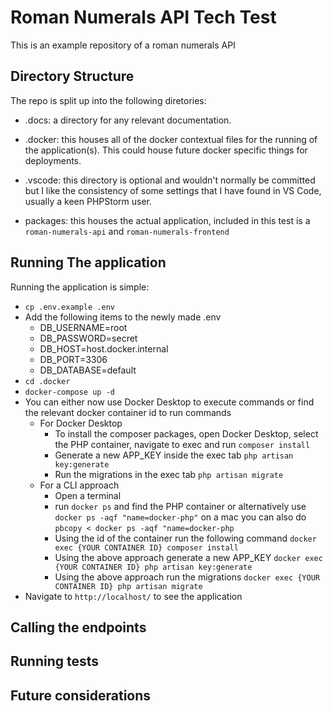 # Roman Numerals API Tech Test
This is an example repository of a roman numerals API

## Directory Structure
The repo is split up into the following diretories:

- .docs: a directory for any relevant documentation.

-  .docker: this houses all of the docker contextual files for the running of the application(s). This could house future docker specific things for deployments.

- .vscode: this directory is optional and wouldn't normally be committed but I like the consistency of some settings that I have found in VS Code, usually a keen PHPStorm user.

- packages: this houses the actual application, included in this test is a `roman-numerals-api` and `roman-numerals-frontend`

## Running The application
Running the application is simple:

- `cp .env.example .env`
- Add the following items to the newly made .env
    - DB_USERNAME=root
    - DB_PASSWORD=secret
    - DB_HOST=host.docker.internal
    - DB_PORT=3306
    - DB_DATABASE=default  
- `cd .docker`
- `docker-compose up -d`
- You can either now use Docker Desktop to execute commands or find the relevant docker container id to run commands
    - For Docker Desktop
        - To install the composer packages, open Docker Desktop, select the PHP container, navigate to exec and run `composer install`
        - Generate a new APP_KEY inside the exec tab `php artisan key:generate`
        - Run the migrations in the exec tab `php artisan migrate`
    - For a CLI approach
        - Open a terminal
        - run `docker ps` and find the PHP container or alternatively use `docker ps -aqf "name=docker-php"` on a mac you can also do `pbcopy < docker ps -aqf "name=docker-php`
        - Using the id of the container run the following command `docker exec {YOUR CONTAINER ID} composer install`
        - Using the above approach generate a new APP_KEY `docker exec {YOUR CONTAINER ID} php artisan key:generate`
        - Using the above approach run the migrations `docker exec {YOUR CONTAINER ID} php artisan migrate`
- Navigate to `http://localhost/` to see the application

## Calling the endpoints

## Running tests

## Future considerations